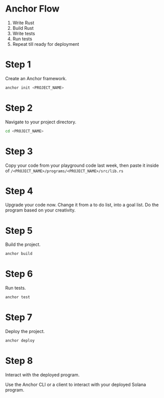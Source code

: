 # Anchor Flow

1. Write Rust
2. Build Rust
3. Write tests
4. Run tests
5. Repeat till ready for deployment

# Step 1

Create an Anchor framework.

```sh
anchor init <PROJECT_NAME>
```

# Step 2

Navigate to your project directory.

```sh
cd <PROJECT_NAME>
```

# Step 3

Copy your code from your playground code last week, then paste it inside of `/<PROJECT_NAME>/programs/<PROJECT_NAME>/src/lib.rs`

# Step 4

Upgrade your code now. Change it from a to do list, into a goal list. Do the program based on your creativity.

# Step 5

Build the project.

```sh
anchor build
```

# Step 6

Run tests.

```sh
anchor test
```

# Step 7

Deploy the project.

```sh
anchor deploy
```

# Step 8

Interact with the deployed program.

Use the Anchor CLI or a client to interact with your deployed Solana program.
